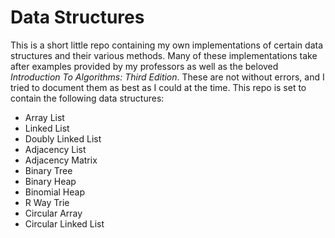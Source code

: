 <h1> Data Structures </h1>

This is a short little repo containing my own implementations of certain data structures and their various methods. Many of these implementations take after examples provided by my professors as well as the beloved *Introduction To Algorithms: Third Edition*. These are not without errors, and I tried to document them as best as I could at the time. This repo is set to contain the following data structures:

<ul> 
    <li>Array List</li>
    <li>Linked List</li>
    <li>Doubly Linked List</li>
    <li>Adjacency List</li>
    <li>Adjacency Matrix</li>
    <li>Binary Tree</li>
    <li>Binary Heap</li>
    <li>Binomial Heap</li>
    <li>R Way Trie</li>
    <li>Circular Array</li>
    <li>Circular Linked List</li>
</ul>


